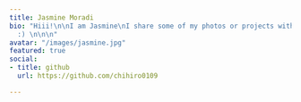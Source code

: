 ```yaml
---
title: Jasmine Moradi
bio: "Hiii!\n\nI am Jasmine\nI share some of my photos or projects with you here.
  :) \n\n\n"
avatar: "/images/jasmine.jpg"
featured: true
social:
- title: github
  url: https://github.com/chihiro0109

---
```

